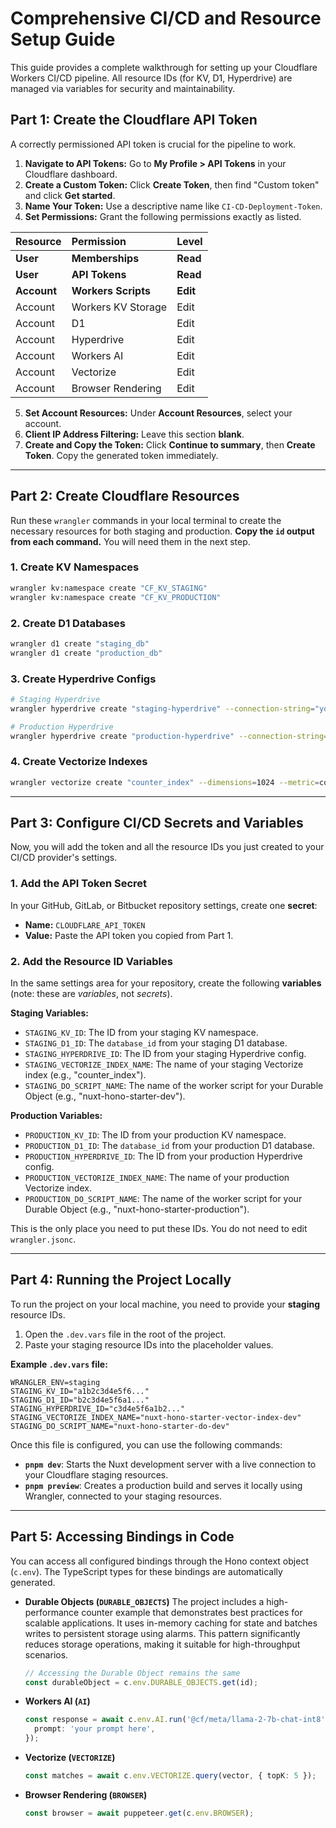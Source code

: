 # Comprehensive CI/CD and Resource Setup Guide

This guide provides a complete walkthrough for setting up your Cloudflare Workers CI/CD pipeline. All resource IDs (for KV, D1, Hyperdrive) are managed via variables for security and maintainability.

## Part 1: Create the Cloudflare API Token

A correctly permissioned API token is crucial for the pipeline to work.

1.  **Navigate to API Tokens:** Go to **My Profile > API Tokens** in your Cloudflare dashboard.
2.  **Create a Custom Token:** Click **Create Token**, then find "Custom token" and click **Get started**.
3.  **Name Your Token:** Use a descriptive name like `CI-CD-Deployment-Token`.
4.  **Set Permissions:** Grant the following permissions exactly as listed.

| Resource    | Permission          | Level    |
| :---------- | :------------------ | :------- |
| **User**    | **Memberships**     | **Read** |
| **User**    | **API Tokens**      | **Read** |
| **Account** | **Workers Scripts** | **Edit** |
| Account     | Workers KV Storage  | Edit     |
| Account     | D1                  | Edit     |
| Account     | Hyperdrive          | Edit     |
| Account     | Workers AI          | Edit     |
| Account     | Vectorize           | Edit     |
| Account     | Browser Rendering   | Edit     |

5.  **Set Account Resources:** Under **Account Resources**, select your account.
6.  **Client IP Address Filtering:** Leave this section **blank**.
7.  **Create and Copy the Token:** Click **Continue to summary**, then **Create Token**. Copy the generated token immediately.

---

## Part 2: Create Cloudflare Resources

Run these `wrangler` commands in your local terminal to create the necessary resources for both staging and production. **Copy the `id` output from each command.** You will need them in the next step.

### 1. Create KV Namespaces

```bash
wrangler kv:namespace create "CF_KV_STAGING"
wrangler kv:namespace create "CF_KV_PRODUCTION"
```

### 2. Create D1 Databases

```bash
wrangler d1 create "staging_db"
wrangler d1 create "production_db"
```

### 3. Create Hyperdrive Configs

```bash
# Staging Hyperdrive
wrangler hyperdrive create "staging-hyperdrive" --connection-string="your-staging-db-connection-string"

# Production Hyperdrive
wrangler hyperdrive create "production-hyperdrive" --connection-string="your-production-db-connection-string"
```

### 4. Create Vectorize Indexes

```bash
wrangler vectorize create "counter_index" --dimensions=1024 --metric=cosine
```

---

## Part 3: Configure CI/CD Secrets and Variables

Now, you will add the token and all the resource IDs you just created to your CI/CD provider's settings.

### 1. Add the API Token Secret

In your GitHub, GitLab, or Bitbucket repository settings, create one **secret**:

- **Name:** `CLOUDFLARE_API_TOKEN`
- **Value:** Paste the API token you copied from Part 1.

### 2. Add the Resource ID Variables

In the same settings area for your repository, create the following **variables** (note: these are _variables_, not _secrets_).

**Staging Variables:**

- `STAGING_KV_ID`: The ID from your staging KV namespace.
- `STAGING_D1_ID`: The `database_id` from your staging D1 database.
- `STAGING_HYPERDRIVE_ID`: The ID from your staging Hyperdrive config.
- `STAGING_VECTORIZE_INDEX_NAME`: The name of your staging Vectorize index (e.g., "counter_index").
- `STAGING_DO_SCRIPT_NAME`: The name of the worker script for your Durable Object (e.g., "nuxt-hono-starter-dev").

**Production Variables:**

- `PRODUCTION_KV_ID`: The ID from your production KV namespace.
- `PRODUCTION_D1_ID`: The `database_id` from your production D1 database.
- `PRODUCTION_HYPERDRIVE_ID`: The ID from your production Hyperdrive config.
- `PRODUCTION_VECTORIZE_INDEX_NAME`: The name of your production Vectorize index.
- `PRODUCTION_DO_SCRIPT_NAME`: The name of the worker script for your Durable Object (e.g., "nuxt-hono-starter-production").

This is the only place you need to put these IDs. You do not need to edit `wrangler.jsonc`.

---

## Part 4: Running the Project Locally

To run the project on your local machine, you need to provide your **staging** resource IDs.

1.  Open the `.dev.vars` file in the root of the project.
2.  Paste your staging resource IDs into the placeholder values.

**Example `.dev.vars` file:**

```
WRANGLER_ENV=staging
STAGING_KV_ID="a1b2c3d4e5f6..."
STAGING_D1_ID="b2c3d4e5f6a1..."
STAGING_HYPERDRIVE_ID="c3d4e5f6a1b2..."
STAGING_VECTORIZE_INDEX_NAME="nuxt-hono-starter-vector-index-dev"
STAGING_DO_SCRIPT_NAME="nuxt-hono-starter-do-dev"
```

Once this file is configured, you can use the following commands:

- **`pnpm dev`**: Starts the Nuxt development server with a live connection to your Cloudflare staging resources.
- **`pnpm preview`**: Creates a production build and serves it locally using Wrangler, connected to your staging resources.

---

## Part 5: Accessing Bindings in Code

You can access all configured bindings through the Hono context object (`c.env`). The TypeScript types for these bindings are automatically generated.

- **Durable Objects (`DURABLE_OBJECTS`)**
  The project includes a high-performance counter example that demonstrates best practices for scalable applications. It uses in-memory caching for state and batches writes to persistent storage using alarms. This pattern significantly reduces storage operations, making it suitable for high-throughput scenarios.

  ```typescript
  // Accessing the Durable Object remains the same
  const durableObject = c.env.DURABLE_OBJECTS.get(id);
  ```

- **Workers AI (`AI`)**

  ```typescript
  const response = await c.env.AI.run('@cf/meta/llama-2-7b-chat-int8', {
    prompt: 'your prompt here',
  });
  ```

- **Vectorize (`VECTORIZE`)**

  ```typescript
  const matches = await c.env.VECTORIZE.query(vector, { topK: 5 });
  ```

- **Browser Rendering (`BROWSER`)**
  ```typescript
  const browser = await puppeteer.get(c.env.BROWSER);
  ```
